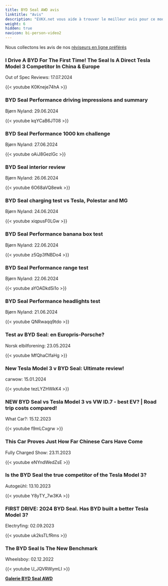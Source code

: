 ```yaml
---
title: BYD Seal AWD avis
linktitle: "Avis"
description: "EVKX.net vous aide à trouver le meilleur avis pour ce modèle."
weight: 6
hidden: true
navicon: bi-person-video2
---
```

Nous collectons les avis de nos [réviseurs en ligne préférés](../../../../../guides/evreviewers/)

<div class="container text-center shadow p-2 pe-4 mb-5 bg-body-tertiary rounded border">
<h3>I Drive A BYD For The First Time! The Seal Is A Direct Tesla Model 3 Competitor In China & Europe</h3>
<p>Out of Spec Reviews: 17.07.2024</p>

{{< youtube K0Kneje74hA >}}

</div>
<div class="container text-center shadow p-2 pe-4 mb-5 bg-body-tertiary rounded border">
<h3>BYD Seal Performance driving impressions and summary</h3>
<p>Bjørn Nyland: 29.06.2024</p>

{{< youtube kqYCaB6JT08 >}}

</div>
<div class="container text-center shadow p-2 pe-4 mb-5 bg-body-tertiary rounded border">
<h3>BYD Seal Performance 1000 km challenge</h3>
<p>Bjørn Nyland: 27.06.2024</p>

{{< youtube oAiJ8GezlGc >}}

</div>
<div class="container text-center shadow p-2 pe-4 mb-5 bg-body-tertiary rounded border">
<h3>BYD Seal interior review</h3>
<p>Bjørn Nyland: 26.06.2024</p>

{{< youtube 6O68aVQ8ewk >}}

</div>
<div class="container text-center shadow p-2 pe-4 mb-5 bg-body-tertiary rounded border">
<h3>BYD Seal charging test vs Tesla, Polestar and MG</h3>
<p>Bjørn Nyland: 24.06.2024</p>

{{< youtube xiqpusF0LGw >}}

</div>
<div class="container text-center shadow p-2 pe-4 mb-5 bg-body-tertiary rounded border">
<h3>BYD Seal Performance banana box test</h3>
<p>Bjørn Nyland: 22.06.2024</p>

{{< youtube z5Qp3fNBDo4 >}}

</div>
<div class="container text-center shadow p-2 pe-4 mb-5 bg-body-tertiary rounded border">
<h3>BYD Seal Performance range test</h3>
<p>Bjørn Nyland: 22.06.2024</p>

{{< youtube aYOADkdSi1o >}}

</div>
<div class="container text-center shadow p-2 pe-4 mb-5 bg-body-tertiary rounded border">
<h3>BYD Seal Performance headlights test</h3>
<p>Bjørn Nyland: 21.06.2024</p>

{{< youtube QNRwaqq9tdo >}}

</div>
<div class="container text-center shadow p-2 pe-4 mb-5 bg-body-tertiary rounded border">
<h3>Test av BYD Seal: en Europris-Porsche?</h3>
<p>Norsk elbilforening: 23.05.2024</p>

{{< youtube MfQhaCIfaHg >}}

</div>
<div class="container text-center shadow p-2 pe-4 mb-5 bg-body-tertiary rounded border">
<h3>New Tesla Model 3 v BYD Seal: Ultimate review!</h3>
<p>carwow: 15.01.2024</p>

{{< youtube tezLYZHWkK4 >}}

</div>
<div class="container text-center shadow p-2 pe-4 mb-5 bg-body-tertiary rounded border">
<h3>NEW BYD Seal vs Tesla Model 3 vs VW ID.7 - best EV? | Road trip costs compared! </h3>
<p>What Car?: 15.12.2023</p>

{{< youtube f9mLCxgrw >}}

</div>
<div class="container text-center shadow p-2 pe-4 mb-5 bg-body-tertiary rounded border">
<h3>This Car Proves Just How Far Chinese Cars Have Come</h3>
<p>Fully Charged Show: 23.11.2023</p>

{{< youtube eNYndWedZsE >}}

</div>
<div class="container text-center shadow p-2 pe-4 mb-5 bg-body-tertiary rounded border">
<h3>Is the BYD Seal the true competitor of the Tesla Model 3?</h3>
<p>Autogeühl: 13.10.2023</p>

{{< youtube Y8yTY_7w3KA >}}

</div>
<div class="container text-center shadow p-2 pe-4 mb-5 bg-body-tertiary rounded border">
<h3>FIRST DRIVE: 2024 BYD Seal. Has BYD built a better Tesla Model 3?</h3>
<p>Electryfing: 02.09.2023</p>

{{< youtube uk2ksTLfRms >}}

</div>
<div class="container text-center shadow p-2 pe-4 mb-5 bg-body-tertiary rounded border">
<h3>The BYD Seal Is The New Benchmark</h3>
<p>Wheelsboy: 02.12.2022</p>

{{< youtube U_JQVRWymLI >}}

</div>
<div class="mt-3 mb-3">
<a href="../gallery/" class="text-decoration-none text-black">
<strong><i class="bi-arrow-left"></i>Galerie  </strong>
</a>
<a href="../" class="text-decoration-none text-black float-end">
<strong>BYD Seal AWD <i class="bi-arrow-right"></i></strong>
</a>
</div>
